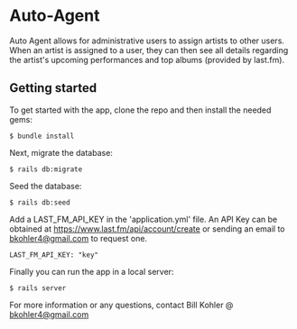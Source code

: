 # Auto-Agent

Auto Agent allows for administrative users to assign artists to other users.
When an artist is assigned to a user, they can then see all details regarding
the artist's upcoming performances and top albums (provided by last.fm).

## Getting started

To get started with the app, clone the repo and then install the needed gems:

```
$ bundle install
```

Next, migrate the database:

```
$ rails db:migrate
```

Seed the database:

```
$ rails db:seed
```

Add a LAST_FM_API_KEY in the 'application.yml' file. An API Key can be obtained
at https://www.last.fm/api/account/create or sending an email to
bkohler4@gmail.com to request one.

```
LAST_FM_API_KEY: "key"
```

Finally you can run the app in a local server:

```
$ rails server
```

For more information or any questions, contact Bill Kohler @ bkohler4@gmail.com

